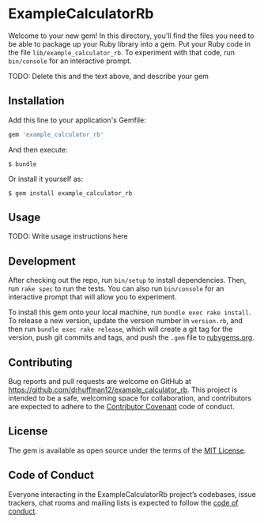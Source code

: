 # ExampleCalculatorRb

Welcome to your new gem! In this directory, you'll find the files you need to be able to package up your Ruby library into a gem. Put your Ruby code in the file `lib/example_calculator_rb`. To experiment with that code, run `bin/console` for an interactive prompt.

TODO: Delete this and the text above, and describe your gem

## Installation

Add this line to your application's Gemfile:

```ruby
gem 'example_calculator_rb'
```

And then execute:

    $ bundle

Or install it yourself as:

    $ gem install example_calculator_rb

## Usage

TODO: Write usage instructions here

## Development

After checking out the repo, run `bin/setup` to install dependencies. Then, run `rake spec` to run the tests. You can also run `bin/console` for an interactive prompt that will allow you to experiment.

To install this gem onto your local machine, run `bundle exec rake install`. To release a new version, update the version number in `version.rb`, and then run `bundle exec rake release`, which will create a git tag for the version, push git commits and tags, and push the `.gem` file to [rubygems.org](https://rubygems.org).

## Contributing

Bug reports and pull requests are welcome on GitHub at https://github.com/drhuffman12/example_calculator_rb. This project is intended to be a safe, welcoming space for collaboration, and contributors are expected to adhere to the [Contributor Covenant](http://contributor-covenant.org) code of conduct.

## License

The gem is available as open source under the terms of the [MIT License](https://opensource.org/licenses/MIT).

## Code of Conduct

Everyone interacting in the ExampleCalculatorRb project’s codebases, issue trackers, chat rooms and mailing lists is expected to follow the [code of conduct](https://github.com/drhuffman12/example_calculator_rb/blob/master/CODE_OF_CONDUCT.md).
